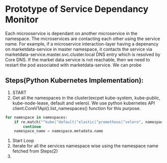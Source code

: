 # Prototype of Service Dependancy Monitor

Each microoservice is dependant on another microservice in the namespace. The microservices are contacting each other using the service name. For example, if a microservice interaction-layer having a depenancy on marketdata-service in master namespace, it contacts the service via marketdata-service.master.svc.cluster.local DNS entry which is resolved by Core DNS. If the market data service is not reachable, then we need to restart the pod associated with marketdata-service. We can probe

## Steps(Python Kubernetes Implementation):
1. START
1. Get all the namespaces in the cluster(excpet kube-system, kube-public, kube-node-lease, default and velero). We use python kubernetes API client.CoreV1Api().list_namespaces() function for this purpose.
```python
for namespace in namespaces:
    if re.match("^kube|^default|^elastic|^prometheus|^velero", namespace.metadata.name):
        continue
    namespace_name = namespace.metadata.name
```
1. Start Loop
1. Iterate for all the services namespace wise using the namespace name fetched from Steps(2)
1. 